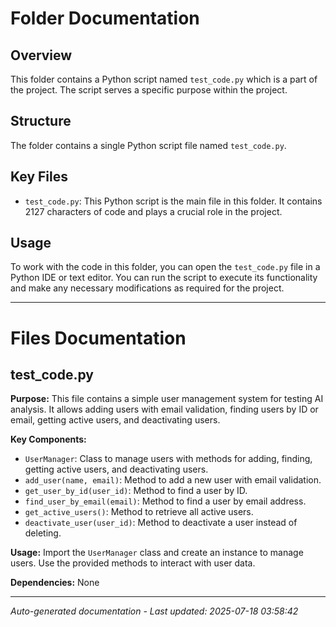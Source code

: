# Folder Documentation

## Overview
This folder contains a Python script named `test_code.py` which is a part of the project. The script serves a specific purpose within the project.

## Structure
The folder contains a single Python script file named `test_code.py`.

## Key Files
- `test_code.py`: This Python script is the main file in this folder. It contains 2127 characters of code and plays a crucial role in the project.

## Usage
To work with the code in this folder, you can open the `test_code.py` file in a Python IDE or text editor. You can run the script to execute its functionality and make any necessary modifications as required for the project.

---

# Files Documentation

## test_code.py

**Purpose:** This file contains a simple user management system for testing AI analysis. It allows adding users with email validation, finding users by ID or email, getting active users, and deactivating users.

**Key Components:**
- `UserManager`: Class to manage users with methods for adding, finding, getting active users, and deactivating users.
- `add_user(name, email)`: Method to add a new user with email validation.
- `get_user_by_id(user_id)`: Method to find a user by ID.
- `find_user_by_email(email)`: Method to find a user by email address.
- `get_active_users()`: Method to retrieve all active users.
- `deactivate_user(user_id)`: Method to deactivate a user instead of deleting.

**Usage:** Import the `UserManager` class and create an instance to manage users. Use the provided methods to interact with user data.

**Dependencies:** None

---
*Auto-generated documentation - Last updated: 2025-07-18 03:58:42*
